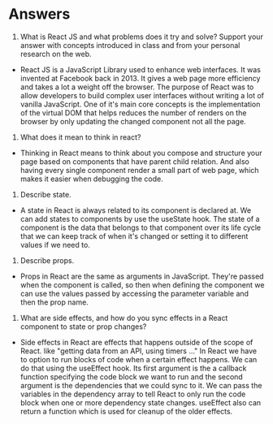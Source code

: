 # Answers

1. What is React JS and what problems does it try and solve? Support your answer with concepts introduced in class and from your personal research on the web.

- React JS is a JavaScript Library used to enhance web interfaces. It was invented at Facebook back in 2013.
  It gives a web page more efficiency and takes a lot a weight off the browser. The purpose of React was to
  allow developers to build complex user interfaces without writing a lot of vanilla JavaScript. One of it's main core concepts is the implementation of the virtual DOM that helps reduces the number of renders on the browser by only updating the changed component not all the page.

1. What does it mean to think in react?

- Thinking in React means to think about you compose and structure your page based on components that have parent child relation.
  And also having every single component render a small part of web page, which makes it easier when debugging the code.

1. Describe state.

- A state in React is always related to its component is declared at. We can add states to components by use the useState hook.
  The state of a component is the data that belongs to that component over its life cycle that we can keep track of when it's changed or setting it to different values if we need to.

1. Describe props.

- Props in React are the same as arguments in JavaScript. They're passed when the component is called, so then when defining the
  component we can use the values passed by accessing the parameter variable and then the prop name.

1. What are side effects, and how do you sync effects in a React component to state or prop changes?

- Side effects in React are effects that happens outside of the scope of React. like "getting data from an API, using timers ..."
  In React we have to option to run blocks of code when a certain effect happens. We can do that using the useEffect hook.
  Its first argument is the a callback function specifying the code block we want to run and the second argument is the dependencies that
  we could sync to it. We can pass the variables in the dependency array to tell React to only run the code block when one or more dependency state changes. useEffect also can return a function which is used for cleanup of the older effects.
